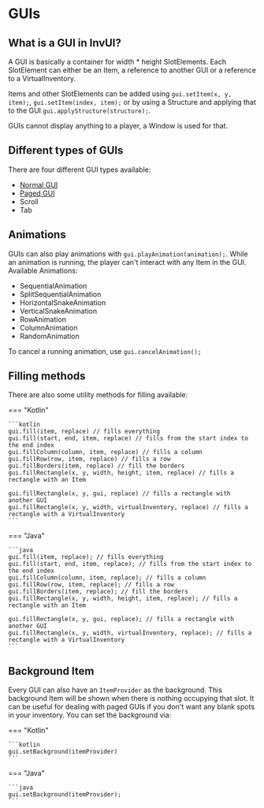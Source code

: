 # GUIs

## What is a GUI in InvUI?

A GUI is basically a container for width * height SlotElements.
Each SlotElement can either be an Item, a reference to another GUI or a reference to a VirtualInventory.

Items and other SlotElements can be added using `gui.setItem(x, y, item);`, `gui.setItem(index, item);` or by using a Structure and applying that to the GUI `gui.applyStructure(structure);`.

GUIs cannot display anything to a player, a Window is used for that.

## Different types of GUIs

There are four different GUI types available:
* [Normal GUI](normal.md)
* [Paged GUI](paged.md)
* Scroll
* Tab

## Animations

GUIs can also play animations with `gui.playAnimation(animation);`. While an animation is running, the player can't interact with any Item in the GUI.
Available Animations:
* SequentialAnimation
* SplitSequentialAnimation
* HorizontalSnakeAnimation
* VerticalSnakeAnimation
* RowAnimation
* ColumnAnimation
* RandomAnimation

To cancel a running animation, use `gui.cancelAnimation();`

## Filling methods

There are also some utility methods for filling available:

=== "Kotlin"

    ```kotlin
    gui.fill(item, replace) // fills everything
    gui.fill(start, end, item, replace) // fills from the start index to the end index
    gui.fillColumn(column, item, replace) // fills a column
    gui.fillRow(row, item, replace) // fills a row
    gui.fillBorders(item, replace) // fill the borders
    gui.fillRectangle(x, y, width, height, item, replace) // fills a rectangle with an Item

    gui.fillRectangle(x, y, gui, replace) // fills a rectangle with another GUI
    gui.fillRectangle(x, y, width, virtualInventory, replace) // fills a rectangle with a VirtualInventory
    ```

=== "Java"

    ```java
    gui.fill(item, replace); // fills everything
    gui.fill(start, end, item, replace); // fills from the start index to the end index
    gui.fillColumn(column, item, replace); // fills a column
    gui.fillRow(row, item, replace); // fills a row
    gui.fillBorders(item, replace); // fill the borders
    gui.fillRectangle(x, y, width, height, item, replace); // fills a rectangle with an Item

    gui.fillRectangle(x, y, gui, replace); // fills a rectangle with another GUI
    gui.fillRectangle(x, y, width, virtualInventory, replace); // fills a rectangle with a VirtualInventory
    ```

## Background Item

Every GUI can also have an ``ItemProvider`` as the background. This background Item will be shown when there is nothing occupying that slot. It can be useful for dealing with paged GUIs if you don't want any blank spots in your inventory.
You can set the background via:

=== "Kotlin"

    ```kotlin
    gui.setBackground(itemProvider)
    ```

=== "Java"

    ```java
    gui.setBackground(itemProvider);
    ```